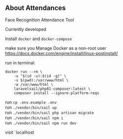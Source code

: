 ## About Attendances

Face Recognition Attendance Tool

Currently developed

Install `docker` and `docker-compose`

make sure you Manage Docker as a non-root user
https://docs.docker.com/engine/install/linux-postinstall/

run in terminal: 

    docker run --rm \
        -u "$(id -u):$(id -g)" \
        -v $(pwd):/var/www/html \
        -w /var/www/html \
        laravelsail/php81-composer:latest \
        composer install --ignore-platform-reqs

run `cp .env.example .env` <br/>
run `./vendor/bin/sail up` <br/>
run `./vendor/bin/sail php artisan migrate` <br/>
run `./vendor/bin/sail npm i` <br/>
run `./vendor/bin/sail npm run dev` <br/>

visit `localhost
